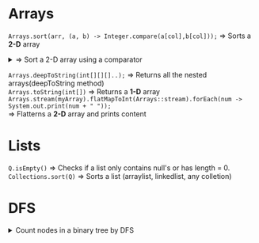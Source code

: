 # Arrays 

`Arrays.sort(arr, (a, b) -> Integer.compare(a[col],b[col]));` => Sorts a **2-D** array
<details> <summary>=> Sort a 2-D array using a comparator </summary>

  ```java
  Arrays.sort(array, new java.util.Comparator<int[]>() {
    public int compare(int[] a, int[] b) {
        return Integer.compare(a[0], b[0]);
    }
});
```
</details>  

`Arrays.deepToString(int[][][]..);` => Returns all the nested arrays(deepToString method)  
`Arrays.toString(int[])` => Returns a **1-D** array  
`Arrays.stream(myArray).flatMapToInt(Arrays::stream).forEach(num -> System.out.print(num + " "));`  
=> Flatterns a **2-D** array and prints content

# Lists 
`Q.isEmpty()` => Checks if a list only contains null's or has length = 0.  
`Collections.sort(Q)` => Sorts a list (arraylist, linkedlist, any colletion)  
# DFS 
<details> <summary>Count nodes in a binary tree by DFS </summary>

  ```java
  int countNodes(TreeNode root) {
        if(root == null)
            return 0;
        return (1 + countNodes(root.left) + countNodes(root.right));
  }
```
</details>
